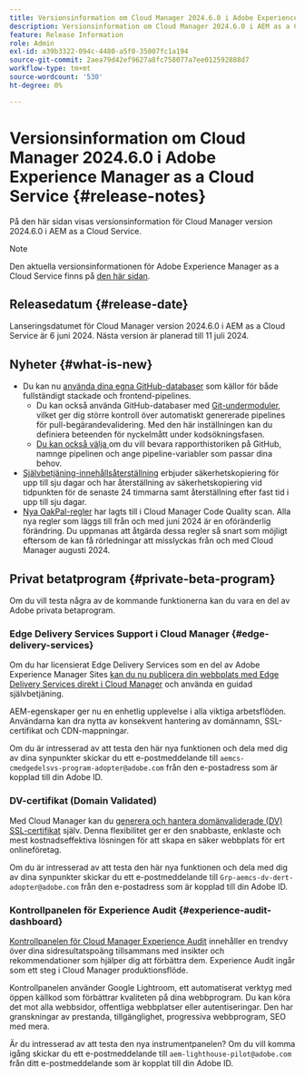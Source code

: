 ```yaml
---
title: Versionsinformation om Cloud Manager 2024.6.0 i Adobe Experience Manager as a Cloud Service
description: Versionsinformation om Cloud Manager 2024.6.0 i AEM as a Cloud Service.
feature: Release Information
role: Admin
exl-id: a39b3322-094c-4480-a5f0-35007fc1a194
source-git-commit: 2aea79d42ef9627a8fc758077a7ee012592888d7
workflow-type: tm+mt
source-wordcount: '530'
ht-degree: 0%

---
```


# Versionsinformation om Cloud Manager 2024.6.0 i Adobe Experience Manager as a Cloud Service {#release-notes}

På den här sidan visas versionsinformation för Cloud Manager version 2024.6.0 i AEM as a Cloud Service.

>[!NOTE]
>
>Den aktuella versionsinformationen för Adobe Experience Manager as a Cloud Service finns på [den här sidan](/help/release-notes/release-notes-cloud/release-notes-current.md).

## Releasedatum {#release-date}

Lanseringsdatumet för Cloud Manager version 2024.6.0 i AEM as a Cloud Service är 6 juni 2024. Nästa version är planerad till 11 juli 2024.

## Nyheter {#what-is-new}

* Du kan nu [använda dina egna GitHub-databaser](/help/implementing/cloud-manager/managing-code/private-repositories.md) som källor för både fullständigt stackade och frontend-pipelines.
   * Du kan också använda GitHub-databaser med [Git-undermoduler](/help/implementing/cloud-manager/managing-code/git-submodules.md), vilket ger dig större kontroll över automatiskt genererade pipelines för pull-begärandevalidering. Med den här inställningen kan du definiera beteenden för nyckelmått under kodsökningsfasen.
   * [Du kan också välja ](/help/implementing/cloud-manager/managing-code/github-check-config.md) om du vill bevara rapporthistoriken på GitHub, namnge pipelinen och ange pipeline-variabler som passar dina behov.
* [Självbetjäning-innehållsåterställning](/help/operations/restore.md) erbjuder säkerhetskopiering för upp till sju dagar och har återställning av säkerhetskopiering vid tidpunkten för de senaste 24 timmarna samt återställning efter fast tid i upp till sju dagar.
* [Nya OakPal-regler](/help/implementing/cloud-manager/custom-code-quality-rules.md#oakpal-ui-content-package) har lagts till i Cloud Manager Code Quality scan. Alla nya regler som läggs till från och med juni 2024 är en oföränderlig förändring.
Du uppmanas att åtgärda dessa regler så snart som möjligt eftersom de kan få rörledningar att misslyckas från och med Cloud Manager augusti 2024.

## Privat betatprogram {#private-beta-program}

Om du vill testa några av de kommande funktionerna kan du vara en del av Adobe privata betaprogram.

### Edge Delivery Services Support i Cloud Manager {#edge-delivery-services}

Om du har licensierat Edge Delivery Services som en del av Adobe Experience Manager Sites [kan du nu publicera din webbplats med Edge Delivery Services direkt i Cloud Manager](/help/implementing/cloud-manager/edge-delivery/introduction-to-edge-delivery-services.md) och använda en guidad självbetjäning.

AEM-egenskaper ger nu en enhetlig upplevelse i alla viktiga arbetsflöden. Användarna kan dra nytta av konsekvent hantering av domännamn, SSL-certifikat och CDN-mappningar.

Om du är intresserad av att testa den här nya funktionen och dela med dig av dina synpunkter skickar du ett e-postmeddelande till `aemcs-cmedgedelsvs-program-adopter@adobe.com` från den e-postadress som är kopplad till din Adobe ID.

### DV-certifikat (Domain Validated)

Med Cloud Manager kan du [generera och hantera domänvaliderade (DV) SSL-certifikat](/help/implementing/cloud-manager/managing-ssl-certifications/add-ssl-certificate.md) själv. Denna flexibilitet ger er den snabbaste, enklaste och mest kostnadseffektiva lösningen för att skapa en säker webbplats för ert onlineföretag.

Om du är intresserad av att testa den här nya funktionen och dela med dig av dina synpunkter skickar du ett e-postmeddelande till `Grp-aemcs-dv-dert-adopter@adobe.com` från den e-postadress som är kopplad till din Adobe ID.

### Kontrollpanelen för Experience Audit {#experience-audit-dashboard}

[Kontrollpanelen för Cloud Manager Experience Audit](/help/implementing/cloud-manager/reports/report-experience-audit.md) innehåller en trendvy över dina sidresultatspoäng tillsammans med insikter och rekommendationer som hjälper dig att förbättra dem. Experience Audit ingår som ett steg i Cloud Manager produktionsflöde.

Kontrollpanelen använder Google Lightroom, ett automatiserat verktyg med öppen källkod som förbättrar kvaliteten på dina webbprogram. Du kan köra det mot alla webbsidor, offentliga webbplatser eller autentiseringar. Den har granskningar av prestanda, tillgänglighet, progressiva webbprogram, SEO med mera.

Är du intresserad av att testa den nya instrumentpanelen? Om du vill komma igång skickar du ett e-postmeddelande till `aem-lighthouse-pilot@adobe.com` från ditt e-postmeddelande som är kopplat till din Adobe ID.
